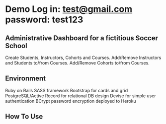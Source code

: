  # Demo Log in: test@gmail.com password: test123
 
 ## Administrative Dashboard for a fictitious Soccer School
 


Create Students, Instructors, Cohorts and Courses.
Add/Remove Instructors and Students to/from Courses.
Add/Remove Cohorts to/from Courses.


## Environment

Ruby on Rails
SASS framework
Bootstrap for cards and grid
PostgreSQL/Active Record for relational DB design
Devise for simple user authentication
BCrypt password encryption
deployed to Heroku


## How To Use
